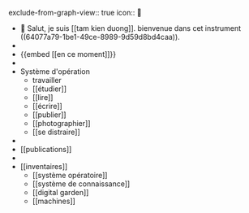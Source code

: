 exclude-from-graph-view:: true
icon:: 🧭

- 👋 Salut, je suis [[tam kien duong]].
  bienvenue dans cet instrument ((64077a79-1be1-49ce-8989-9d59d8bd4caa)).
-
- {{embed [[en ce moment]]}}
-
- Système d'opération
	- travailler
	- [[étudier]]
	- [[lire]]
	- [[écrire]]
	- [[publier]]
	- [[photographier]]
	- [[se distraire]]
-
- [[publications]]
-
- [[inventaires]]
	- [[système opératoire]]
	- [[système de connaissance]]
	- [[digital garden]]
	- [[machines]]